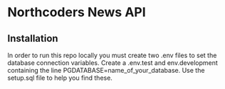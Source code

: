 # Northcoders News API

## Installation

In order to run this repo locally you must create two .env files to set the database connection variables. Create a .env.test and env.development containing the line PGDATABASE=name_of_your_database. Use the setup.sql file to help you find these.

